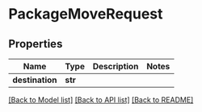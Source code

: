 # PackageMoveRequest

## Properties
Name | Type | Description | Notes
------------ | ------------- | ------------- | -------------
**destination** | **str** |  | 

[[Back to Model list]](../README.md#documentation-for-models) [[Back to API list]](../README.md#documentation-for-api-endpoints) [[Back to README]](../README.md)


